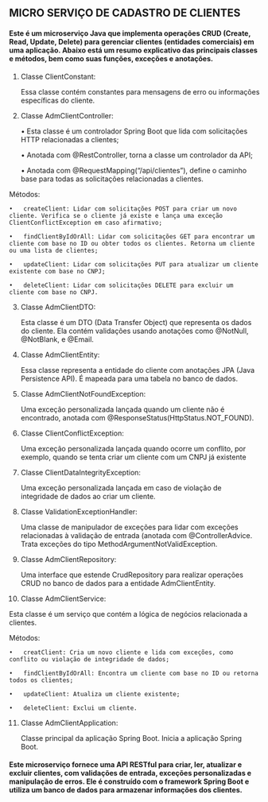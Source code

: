 ## MICRO SERVIÇO DE CADASTRO DE CLIENTES ## 

#### Este é um microserviço Java que implementa operações CRUD (Create, Read, Update, Delete) para gerenciar clientes (entidades comerciais) em uma aplicação. Abaixo está um resumo explicativo das principais classes e métodos, bem como suas funções, exceções e anotações. #### 

1.	Classe ClientConstant:

    Essa classe contém constantes para mensagens de erro ou informações específicas do cliente.

2.	Classe AdmClientController:

    •	Esta classe é um controlador Spring Boot que lida com solicitações HTTP relacionadas a clientes;
  	
    •	Anotada com @RestController, torna a classe um controlador da API;
  	
    •	Anotada com @RequestMapping(“/api/clientes”), define o caminho base para todas as solicitações relacionadas a clientes.

Métodos:

    •	createClient: Lidar com solicitações POST para criar um novo cliente. Verifica se o cliente já existe e lança uma exceção ClientConflictException em caso afirmativo;
    
    •	findClientByIdOrAll: Lidar com solicitações GET para encontrar um cliente com base no ID ou obter todos os clientes. Retorna um cliente ou uma lista de clientes;
    
    •	updateClient: Lidar com solicitações PUT para atualizar um cliente existente com base no CNPJ;
    
    •	deleteClient: Lidar com solicitações DELETE para excluir um cliente com base no CNPJ.

3.	Classe AdmClientDTO:

    Esta classe é um DTO (Data Transfer Object) que representa os dados do cliente. Ela contém validações usando anotações como @NotNull, @NotBlank, e @Email.

4.	Classe AdmClientEntity:

    Essa classe representa a entidade do cliente com anotações JPA (Java Persistence API). É mapeada para uma tabela no banco de dados.

5.	Classe AdmClientNotFoundException:

    Uma exceção personalizada lançada quando um cliente não é encontrado, anotada com @ResponseStatus(HttpStatus.NOT_FOUND).

6.	Classe ClientConflictException:

    Uma exceção personalizada lançada quando ocorre um conflito, por exemplo, quando se tenta criar um cliente com um CNPJ já existente

7.	Classe ClientDataIntegrityException:

    Uma exceção personalizada lançada em caso de violação de integridade de dados ao criar um cliente.

8.	Classe ValidationExceptionHandler:

    Uma classe de manipulador de exceções para lidar com exceções relacionadas à validação de entrada (anotada com @ControllerAdvice. Trata exceções do tipo MethodArgumentNotValidException.

9.	Classe AdmClientRepository:

    Uma interface que estende CrudRepository para realizar operações CRUD no banco de dados para a entidade AdmClientEntity.

10.	Classe AdmClientService:

Esta classe é um serviço que contém a lógica de negócios relacionada a clientes.

Métodos:

    •	creatClient: Cria um novo cliente e lida com exceções, como conflito ou violação de integridade de dados;
    
    •	findClientByIdOrAll: Encontra um cliente com base no ID ou retorna todos os clientes;
    
    •	updateClient: Atualiza um cliente existente;
    
    •	deleteClient: Exclui um cliente.

11.	Classe AdmClientApplication:

    Classe principal da aplicação Spring Boot. Inicia a aplicação Spring Boot.

#### Este microserviço fornece uma API RESTful para criar, ler, atualizar e excluir clientes, com validações de entrada, exceções personalizadas e manipulação de erros. Ele é construído com o framework Spring Boot e utiliza um banco de dados para armazenar informações dos clientes. #### 

